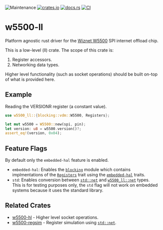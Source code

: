 ![Maintenance](https://img.shields.io/badge/maintenance-activly--developed-brightgreen.svg)
[![crates.io](https://img.shields.io/crates/v/w5500-ll.svg)](https://crates.io/crates/w5500-ll)
[![docs.rs](https://docs.rs/w5500-ll/badge.svg)](https://docs.rs/w5500-ll/)
[![CI](https://github.com/newAM/w5500-ll-rs/workflows/CI/badge.svg)](https://github.com/newAM/w5500-ll-rs/actions)

# w5500-ll

Platform agnostic rust driver for the [Wiznet W5500] SPI internet offload
chip.

This is a low-level (ll) crate. The scope of this crate is:
1) Register accessors.
2) Networking data types.

Higher level functionality (such as socket operations) should be built
on-top of what is provided here.

## Example

Reading the VERSIONR register (a constant value).

```rust
use w5500_ll::{blocking::vdm::W5500, Registers};

let mut w5500 = W5500::new(spi, pin);
let version: u8 = w5500.version()?;
assert_eq!(version, 0x04);
```

## Feature Flags

By default only the `embedded-hal` feature is enabled.

* `embedded-hal`: Enables the [`blocking`] module which contains
  implmentations of the [`Registers`] trait using the [`embedded-hal`] traits.
* `std`: Enables conversion between [`std::net`] and [`w5500_ll::net`] types.
  This is for testing purposes only, the `std` flag will not work on
  embedded systems because it uses the standard library.

## Related Crates

* [w5500-hl] - Higher level socket operations.
* [w5500-regsim] - Register simulation using [`std::net`].

[`blocking`]: https://docs.rs/w5500-ll/0.4.0/w5500_ll/blocking/index.html
[`embedded-hal`]: https://github.com/rust-embedded/embedded-hal
[`Registers`]: https://docs.rs/w5500-ll/0.4.0/w5500_ll/trait.Registers.html
[`std::net`]: https://doc.rust-lang.org/std/net/index.html
[`w5500_ll::net`]: https://docs.rs/w5500-ll/0.4.0/w5500_ll/net/index.html
[w5500-hl]: https://github.com/newAM/w5500-hl-rs
[w5500-regsim]: https://github.com/newAM/w5500-regsim-rs
[Wiznet W5500]: https://www.wiznet.io/product-item/w5500/
